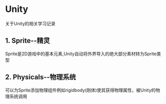 # Unity
关于Unity的相关学习记录
## 1. Sprite--精灵
Sprite是2D游戏中的基本元素,Unity自动将外界导入的绝大部分素材转为Sprite类型
## 2. Physicals--物理系统
可以为Sprite添加物理组件例如rigidbody(刚体)使其获得物理属性，被Unity的物理系统调用

